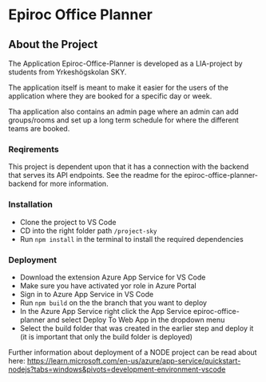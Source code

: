 # Epiroc Office Planner

## About the Project

The Application Epiroc-Office-Planner is developed as a LIA-project by students from Yrkeshögskolan SKY.

The application itself is meant to make it easier for the users of the application where they are booked for a specific day or week.

Tha application also contains an admin page where an admin can add groups/rooms and set up a long term schedule for where the different teams are booked.

### Reqirements

This project is dependent upon that it has a connection with the backend that serves its API endpoints. See the readme for the epiroc-office-planner-backend for more information.

### Installation

- Clone the project to VS Code
- CD into the right folder path `/project-sky`
- Run `npm install` in the terminal to install the required dependencies

### Deployment

- Download the extension Azure App Service for VS Code
- Make sure you have activated yor role in Azure Portal
- Sign in to Azure App Service in VS Code
- Run `npm build` on the the branch that you want to deploy
- In the Azure App Service right click the App Service epiroc-office-planner and select Deploy To Web App in the dropdown menu
- Select the build folder that was created in the earlier step and deploy it (it is important that only the build folder is deployed)

Further information about deployment of a NODE project can be read about here:
https://learn.microsoft.com/en-us/azure/app-service/quickstart-nodejs?tabs=windows&pivots=development-environment-vscode